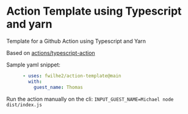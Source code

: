 # Action Template using Typescript and yarn

Template for a Github Action using Typescript and Yarn

Based on [actions/typescript-action](https://github.com/actions/typescript-action)

Sample yaml snippet:

```yaml
      - uses: fwilhe2/action-template@main
        with:
          guest_name: Thomas
```

Run the action manually on the cli: `INPUT_GUEST_NAME=Michael node dist/index.js`
